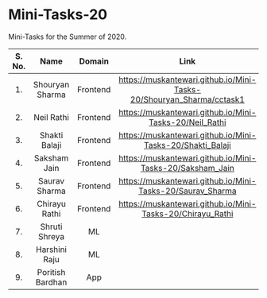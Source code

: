 # Mini-Tasks-20
Mini-Tasks for the Summer of 2020.

| S. No.| Name | Domain | Link |
|:----:|:----:|:----:|:----:|
|1.| Shouryan Sharma | Frontend | https://muskantewari.github.io/Mini-Tasks-20/Shouryan_Sharma/cctask1 |
|2.| Neil Rathi | Frontend | https://muskantewari.github.io/Mini-Tasks-20/Neil_Rathi |
|3.| Shakti Balaji | Frontend | https://muskantewari.github.io/Mini-Tasks-20/Shakti_Balaji |
|4.| Saksham Jain | Frontend | https://muskantewari.github.io/Mini-Tasks-20/Saksham_Jain |
|5.| Saurav Sharma | Frontend | https://muskantewari.github.io/Mini-Tasks-20/Saurav_Sharma |
|6.| Chirayu Rathi | Frontend | https://muskantewari.github.io/Mini-Tasks-20/Chirayu_Rathi |
|7.| Shruti Shreya | ML |
|8.| Harshini Raju | ML |
|9.| Poritish Bardhan | App |

